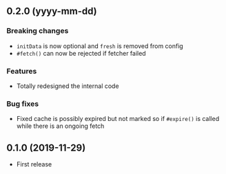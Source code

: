 ## 0.2.0 (yyyy-mm-dd)
### Breaking changes
- `initData` is now optional and `fresh` is removed from config
- `#fetch()` can now be rejected if fetcher failed

### Features
- Totally redesigned the internal code

### Bug fixes
- Fixed cache is possibly expired but not marked so if `#expire()` is called while there is an ongoing fetch

## 0.1.0 (2019-11-29)
- First release
